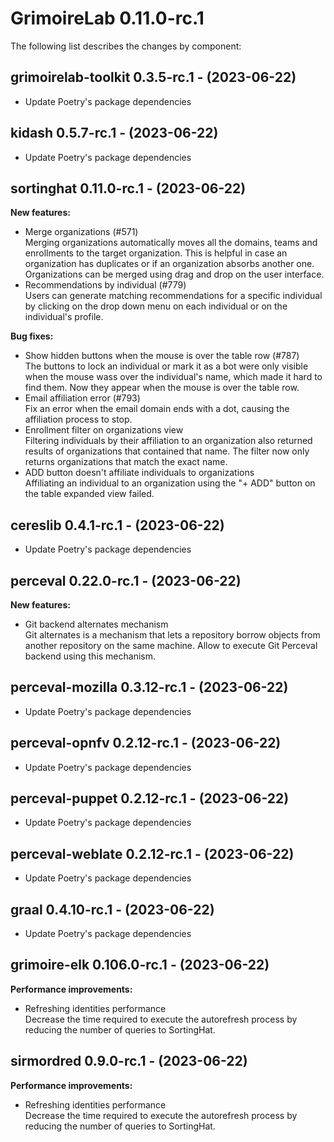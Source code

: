 # GrimoireLab 0.11.0-rc.1
The following list describes the changes by component:

  ## grimoirelab-toolkit 0.3.5-rc.1 - (2023-06-22)
  
  * Update Poetry's package dependencies
  ## kidash 0.5.7-rc.1 - (2023-06-22)
  
  * Update Poetry's package dependencies
## sortinghat 0.11.0-rc.1 - (2023-06-22)

**New features:**

 * Merge organizations (#571)\
   Merging organizations automatically moves all the domains, teams and
   enrollments to the target organization. This is helpful in case an
   organization has duplicates or if an organization absorbs another one.
   Organizations can be merged using drag and drop on the user interface.
 * Recommendations by individual (#779)\
   Users can generate matching recommendations for a specific individual
   by clicking on the drop down menu on each individual or on the
   individual's profile.

**Bug fixes:**

 * Show hidden buttons when the mouse is over the table row (#787)\
   The buttons to lock an individual or mark it as a bot were only
   visible when the mouse wass over the individual's name, which made it
   hard to find them. Now they appear when the mouse is over the table
   row.
 * Email affiliation error (#793)\
   Fix an error when the email domain ends with a dot, causing the
   affiliation process to stop.
 * Enrollment filter on organizations view\
   Filtering individuals by their affiliation to an organization also
   returned results of organizations that contained that name. The filter
   now only returns organizations that match the exact name.
 * ADD button doesn't affiliate individuals to organizations\
   Affiliating an individual to an organization using the "+ ADD" button
   on the table expanded view failed.

  ## cereslib 0.4.1-rc.1 - (2023-06-22)
  
  * Update Poetry's package dependencies

## perceval 0.22.0-rc.1 - (2023-06-22)

**New features:**

 * Git backend alternates mechanism\
   Git alternates is a mechanism that lets a repository borrow objects
   from another repository on the same machine.  Allow to execute Git
   Perceval backend using this mechanism.

  ## perceval-mozilla 0.3.12-rc.1 - (2023-06-22)
  
  * Update Poetry's package dependencies
  ## perceval-opnfv 0.2.12-rc.1 - (2023-06-22)
  
  * Update Poetry's package dependencies
  ## perceval-puppet 0.2.12-rc.1 - (2023-06-22)
  
  * Update Poetry's package dependencies
  ## perceval-weblate 0.2.12-rc.1 - (2023-06-22)
  
  * Update Poetry's package dependencies
  ## graal 0.4.10-rc.1 - (2023-06-22)
  
  * Update Poetry's package dependencies
## grimoire-elk 0.106.0-rc.1 - (2023-06-22)

**Performance improvements:**

 * Refreshing identities performance\
   Decrease the time required to execute the autorefresh process by
   reducing the number of queries to SortingHat.

## sirmordred 0.9.0-rc.1 - (2023-06-22)

**Performance improvements:**

 * Refreshing identities performance\
   Decrease the time required to execute the autorefresh process by
   reducing the number of queries to SortingHat.

